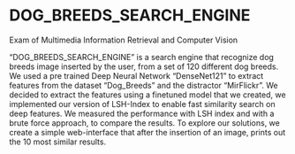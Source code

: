 # DOG_BREEDS_SEARCH_ENGINE
Exam of Multimedia Information Retrieval and Computer Vision

“DOG_BREEDS_SEARCH_ENGINE” is a search engine that recognize dog breeds image inserted by the user, from a set of 120 different dog breeds. 
We used a pre trained Deep Neural Network “DenseNet121” to extract features from the dataset “Dog_Breeds” and the distractor “MirFlickr”. We decided to extract the features using a finetuned model that we created, we implemented our version of LSH-Index to enable fast similarity search on deep features. We measured the performance with LSH index and with a brute force approach, to compare the results. To explore our solutions, we create a simple web-interface that after the insertion of an image, prints out the 10 most similar results.
